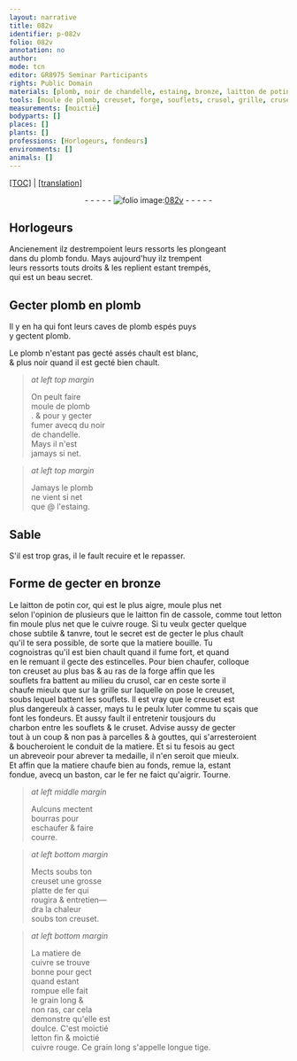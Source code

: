 ```yaml
---
layout: narrative
title: 082v
identifier: p-082v
folio: 082v
annotation: no
author:
mode: tcn
editor: GR8975 Seminar Participants
rights: Public Domain
materials: [plomb, noir de chandelle, estaing, bronze, laitton de potin, laitton fin de cassole, letton fin, cuivre rouge, luter, charbon, fer, bourras, cuivre]
tools: [moule de plomb, creuset, forge, souflets, crusol, grille, cruset, baston, platte de fer]
measurements: [moictié]
bodyparts: []
places: []
plants: []
professions: [Horlogeurs, fondeurs]
environments: []
animals: []
---
```


<p><a href="{{ site.baseurl }}/normalized/">[TOC]</a> | <a href="{{ site.baseurl }}/texts/p-082v_tl/" target="_blank">[translation]</a></p><div class="folio" align="center">- - - - - <a href="http://gallica.bnf.fr/ark:/12148/btv1b10500001g/f170.item" target="_blank"><img src="https://cu-mkp.github.io/2017-workshop-edition/assets/photo-icon.png" alt="folio image: " style="display:inline-block; margin-bottom:-3px;"/>082v</a> - - - - - </div>  
  

## <span class="pro">Horlogeurs</span>

 
Ancienem<span class="exp">ent</span> ilz destrempoient leurs ressorts les plongea<span class="exp">n</span>t<br/> dans du <span class="m">plomb</span> fondu. Mays aujourd'huy ilz trempent<br/> leurs ressorts touts droits & les replient estant trempés,<br/> qui est un beau secret.
 
 
  

## Gecter <span class="m">plomb</span> en <span class="m">plomb</span>

 
Il y en ha qui font leurs caves de <span class="m">plomb</span> espés puys<br/> y gectent <span class="m">plomb</span>.
 
Le <span class="m">plomb</span> n'estant pas gecté assés chault est blanc,<br/> & plus noir quand il est gecté bien chault.
 
> *at left top margin*
> 
> 
>   On peult faire<br/> <span class="tl">moule de <span class="m">plomb</span></span><br/>. & pour y gecter<br/> fumer avecq du <span class="m">noir<br/> de chandelle</span>.<br/> Mays il n'est<br/> jamays si net.
 
> *at left top margin*
> 
> 
>   Jamays le <span class="m">plomb</span><br/> ne vient si net<br/> que @ l'<span class="m">estaing</span>.
 
 
  

## Sable

 
S'il est trop gras, il le fault recuire et le repasser.
 
 
  

## Forme de gecter en <span class="m">bronze</span>

 
Le <span class="m">laitton de potin</span> <span class="del">cor</span>, qui est le plus aigre, moule plus net<br/> selon l'opinion de plusieurs que le <span class="m">laitton fin de cassole</span>, co<span class="exp">mm</span>e tout <span class="m">letton<br/> fin</span> moule plus net que le <span class="m">cuivre rouge</span>. Si tu veulx gecter quelque<br/> chose subtile & tanvre, tout le secret est de gecter le plus chault<br/> qu'il te sera possible, de sorte que la matiere bouille. Tu<br/> cognoistras qu'il est bien chault quand il fume fort, et quand<br/> en le remuant il gecte des estincelles. Pour bien chaufer, colloque<br/> ton <span class="tl">creuset</span> au plus bas & au ras de la <span class="tl">forge</span> affin que les<br/> <span class="tl">souflets</span> <span class="del">fra</span> battent au milieu du <span class="tl">crusol</span>, car en ceste sorte il<br/> chaufe mieulx que sur la <span class="tl">grille</span> sur laquelle on pose le <span class="tl">creuset</span>,<br/> soubs lequel battent les <span class="tl">souflets</span>. Il est vray que le <span class="tl">creuset</span> est<br/> plus dangereulx à casser, mays tu le peulx <span class="m">luter</span> co<span class="exp">mm</span>e tu sçais que<br/> font les <span class="pro">fondeurs</span>. Et aussy fault il entretenir tousjours du<br/> <span class="m">charbon</span> entre les <span class="tl">souflets</span> & le <span class="tl">cruset</span>. Advise aussy de gecter<br/> tout à un coup & non pas à parcelles & à gouttes, qui s'arresteroient<br/> & boucheroient le conduit de la matiere. Et si tu fesois au gect<br/> un abreveoir pour abrever ta medaille, il n'en seroit que mieulx.<br/> Et affin que la matiere chaufe bien au fonds, remue la, esta<span class="exp">n</span>t<br/> fondue, avecq un <span class="tl">baston</span>, car le <span class="m">fer</span> ne faict qu'aigrir. Tourne. 
 
> *at left middle margin*
> 
> 
>   Aulcuns mectent<br/> <span class="m">bourras</span> pour<br/> eschaufer & faire<br/> courre.
 
> *at left bottom margin*
> 
> 
>   Mects soubs ton<br/> <span class="tl">creuset</span> une grosse<br/> <span class="tl">platte de <span class="m">fer</span></span> qui<br/> rougira & entretien—<br/> dra la chaleur<br/> soubs ton <span class="tl">creuset</span>.
 
> *at left bottom margin*
> 
> 
>   La matiere de<br/> <span class="m">cuivre</span> se trouve<br/> bonne pour gect<br/> quand estant<br/> rompue elle fait<br/> le grain long &<br/> non ras, car cela<br/> demonstre qu'elle est<br/> doulce. C'est <span class="ms">moictié</span><br/> <span class="m">letton fin</span> & <span class="ms">moictié</span><br/> <span class="m">cuivre rouge</span>. Ce grain long s'appelle longue tige.
 

